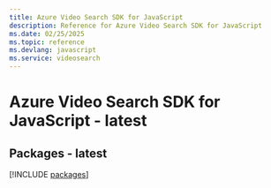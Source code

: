 ```yaml
---
title: Azure Video Search SDK for JavaScript
description: Reference for Azure Video Search SDK for JavaScript
ms.date: 02/25/2025
ms.topic: reference
ms.devlang: javascript
ms.service: videosearch
---
```

# Azure Video Search SDK for JavaScript - latest
## Packages - latest
[!INCLUDE [packages](video-search-index.md)]
